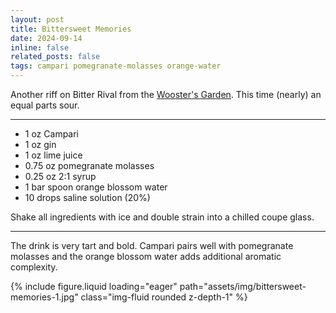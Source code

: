 ```yaml
---
layout: post
title: Bittersweet Memories
date: 2024-09-14
inline: false
related_posts: false
tags: campari pomegranate-molasses orange-water
---
```


Another riff on Bitter Rival from the [Wooster's Garden](https://www.woostersgarden.com/). This time (nearly) an equal parts sour.

---

* 1 oz Campari
* 1 oz gin
* 1 oz lime juice
* 0.75 oz pomegranate molasses
* 0.25 oz 2:1 syrup
* 1 bar spoon orange blossom water
* 10 drops saline solution (20%)

Shake all ingredients with ice and double strain into a chilled coupe glass.

---

The drink is very tart and bold. Campari pairs well with pomegranate molasses and the orange blossom water adds additional aromatic complexity.

{% include figure.liquid loading="eager" path="assets/img/bittersweet-memories-1.jpg" class="img-fluid rounded z-depth-1" %}